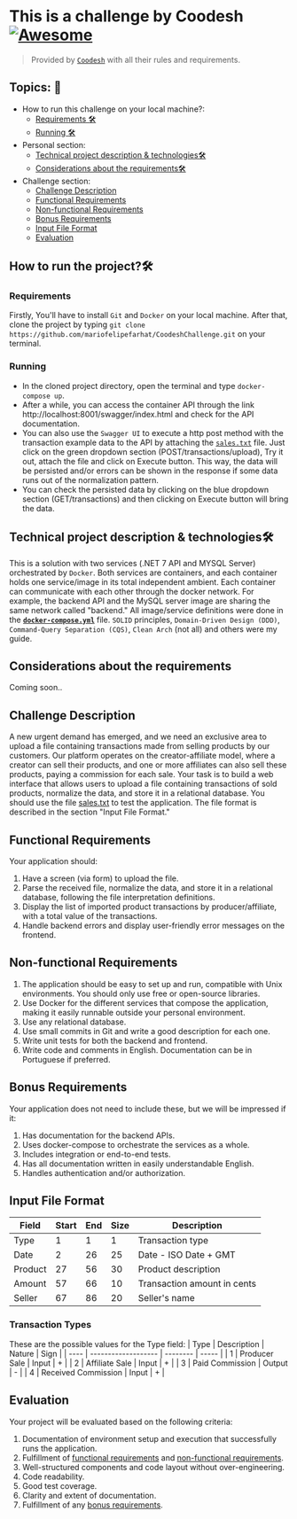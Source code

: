 # This is a challenge by Coodesh [![Awesome](https://cdn.jsdelivr.net/gh/sindresorhus/awesome@d7305f38d29fed78fa85652e3a63e154dd8e8829/media/badge.svg)](https://github.com/sindresorhus/awesome#readme)
> Provided by [`Coodesh`](https://coodesh.com/) with all their rules and requirements.

## Topics: 📜
- How to run this challenge on your local machine?:
   - [Requirements 🛠](#Requirements?🛠)
   - [Running 🛠](#Running-🛠)
- Personal section:
   - [Technical project description & technologies🛠](#Technical-project-description-&-technologies-🛠)
   - [Considerations about the requirements🛠](#Considerations-about-the-requirements-🛠)
- Challenge section:
   - [Challenge Description](#Challenge-Description)
   - [Functional Requirements](#Functional-Requirements)
   - [Non-functional Requirements](#Non-functional-Requirements)
   - [Bonus Requirements](#Bonus-Requirements)
   - [Input File Format](#Input-File-Format)
   - [Evaluation](#Evaluation)

## How to run the project?🛠
### Requirements
Firstly, You'll have to install `Git` and `Docker` on your local machine. After that, clone the project by typing `git clone https://github.com/mariofelipefarhat/CoodeshChallenge.git` on your terminal. 

### Running
- In the cloned project directory, open the terminal and type `docker-compose up`.
- After a while, you can access the container API through the link http://localhost:8001/swagger/index.html and check for the API documentation.
- You can also use the `Swagger UI` to execute a http post method with the transaction example data to the API by attaching the [`sales.txt`](https://github.com/mariofelipefarhat/CoodeshChallenge/blob/main/sales.txt) file. Just click on the green dropdown section (POST/transactions/upload), Try it out, attach the file and click on Execute button. This way, the data will be persisted and/or errors can be shown in the response if some data runs out of the normalization pattern.
- You can check the persisted data by clicking on the blue dropdown section (GET/transactions) and then clicking on Execute button will bring the data.

## Technical project description & technologies🛠
This is a solution with two services (.NET 7 API and MYSQL Server) orchestrated by `Docker`. Both services are containers, and each container holds one service/image in its total independent ambient. Each container can communicate with each other through the docker network. For example, the backend API and the MySQL server image are sharing the same network called "backend." All image/service definitions were done in the **[`docker-compose.yml`](https://github.com/mariofelipefarhat/CoodeshChallenge/blob/main/docker-compose.yml)** file. `SOLID` principles, `Domain-Driven Design (DDD)`, `Command-Query Separation (CQS)`, `Clean Arch` (not all) and others were my guide.

## Considerations about the requirements
Coming soon..

## Challenge Description
A new urgent demand has emerged, and we need an exclusive area to upload a file containing transactions made from selling products by our customers. Our platform operates on the creator-affiliate model, where a creator can sell their products, and one or more affiliates can also sell these products, paying a commission for each sale. Your task is to build a web interface that allows users to upload a file containing transactions of sold products, normalize the data, and store it in a relational database. You should use the file [sales.txt](sales.txt) to test the application. The file format is described in the section "Input File Format."

## Functional Requirements
Your application should:
1. Have a screen (via form) to upload the file.
2. Parse the received file, normalize the data, and store it in a relational database, following the file interpretation definitions.
3. Display the list of imported product transactions by producer/affiliate, with a total value of the transactions.
4. Handle backend errors and display user-friendly error messages on the frontend.

## Non-functional Requirements
1. The application should be easy to set up and run, compatible with Unix environments. You should only use free or open-source libraries.
2. Use Docker for the different services that compose the application, making it easily runnable outside your personal environment.
3. Use any relational database.
4. Use small commits in Git and write a good description for each one.
5. Write unit tests for both the backend and frontend.
6. Write code and comments in English. Documentation can be in Portuguese if preferred.

## Bonus Requirements
Your application does not need to include these, but we will be impressed if it:
1. Has documentation for the backend APIs.
2. Uses docker-compose to orchestrate the services as a whole.
3. Includes integration or end-to-end tests.
4. Has all documentation written in easily understandable English.
5. Handles authentication and/or authorization.

## Input File Format
| Field    | Start  | End | Size    | Description                    |
| -------- | ------ | --- | ------- | ------------------------------ |
| Type     | 1      | 1   | 1       | Transaction type               |
| Date     | 2      | 26  | 25      | Date - ISO Date + GMT          |
| Product  | 27     | 56  | 30      | Product description            |
| Amount   | 57     | 66  | 10      | Transaction amount in cents    |
| Seller   | 67     | 86  | 20      | Seller's name                  |

### Transaction Types
These are the possible values for the Type field:
| Type | Description         | Nature   | Sign  |
| ---- | ------------------- | -------- | ----- |
| 1    | Producer Sale       | Input    | +     |
| 2    | Affiliate Sale      | Input    | +     |
| 3    | Paid Commission     | Output   | -     |
| 4    | Received Commission | Input    | +     |

## Evaluation
Your project will be evaluated based on the following criteria:
1. Documentation of environment setup and execution that successfully runs the application.
2. Fulfillment of [functional requirements](#Functional-Requirements) and [non-functional requirements](#Non-functional-Requirements).
3. Well-structured components and code layout without over-engineering.
4. Code readability.
5. Good test coverage.
6. Clarity and extent of documentation.
7. Fulfillment of any [bonus requirements](#Bonus-Requirements).
